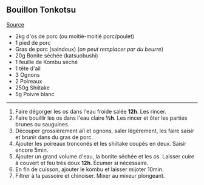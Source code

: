 ## Bouillon Tonkotsu

[Source](https://ramendelamour.fr/vrai-ramen-bouillon-tonkotsu)

- 2kg d'os de porc (ou moitié-moitié porc/poulet)
- 1 pied de porc
- Gras de porc (saindoux) (*on peut remplacer par du beurre*)
- 20g Bonite séchée (katsuobushi)
- 1 feuille de Kombu séché 
- 1 tête d'ail
- 3 Ognons
- 2 Poireaux
- 250g Shiitake
- 5g Poivre blanc

---

1. Faire dégorger les os dans l'eau froide salée **12h**. Les rincer.
2. Faire bouillir les os dans l'eau claire **½h**. Les rincer et ôter les parties brunes ou sauguines.
3. Découper grossièrement aïl et ognons, saler légèrement, les faire saisir et brunir dans du gras de porc.
4. Ajouter les poireaux tronconés et les shiitake coupés en deux. Saisir encore 5min.
5. Ajouter un grand volume d'eau, la bonite séchée et les os. Laisser cuire à couvert et feu très doux **12h**. Écumer si nécessaire.
6. En fin de cuisson, ajouter le kombu et laisser mijoter 10min.
7. Filtrer à la passoire et chinoiser. Mixer au mixeur plongeant.
